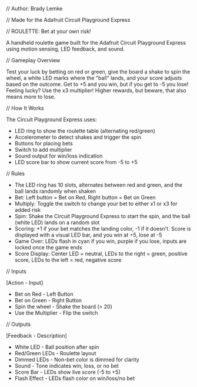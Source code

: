 // Author: Brady Lemke

// Made for the Adafruit Circuit Playground Express

// ROULETTE: Bet at your own risk!

A handheld roulette game built for the Adafruit Circuit Playground Express using motion sensing, LED feedback, and sound.

// Gameplay Overview

Test your luck by betting on red or green, give the board a shake to spin the wheel, a white LED marks where the "ball" lands, and your score adjusts based on the outcome. Get to +5 and you win, but if you get to -5 you lose! Feeling lucky? Use the x3 multiplier! Higher rewards, but beware, that also means more to lose.

// How It Works

The Circuit Playground Express uses:
  - LED ring to show the roulette table (alternating red/green)
  - Accelerometer to detect shakes and trigger the spin
  - Buttons for placing bets
  - Switch to add multiplier
  - Sound output for win/loss indication
  - LED score bar to show current score from -5 to +5

// Rules

  - The LED ring has 10 slots, alternates between red and green, and the ball lands randomly when shaken
  - Bet: Left button = Bet on Red, Right button = Bet on Green
  - Multiply: Toggle the switch to change your bet to either x1 or x3 for added risk
  - Spin: Shake the Circuit Playground Express to start the spin, and the ball (white LED) lands on a random slot
  - Scoring: +1 if your bet matches the landing color, -1 if it doesn't. Score is displayed with a visual LED bar, and you win at +5, lose at -5
  - Game Over: LEDs flash in cyan if you win, purple if you lose, inputs are locked once the game ends
  - Score Display: Center LED = neutral, LEDs to the right = green, positive score, LEDs to the left = red, negative score

// Inputs

[Action - Input]
  - Bet on Red - Left Button
  - Bet on Green - Right Button
  - Spin the wheel - Shake the board (> 20)
  - Use the Multiplier - Flip the switch

// Outputs

[Feedback - Description]
  - White LED - Ball position after spin
  - Red/Green LEDs - Roulette layout
  - Dimmed LEDs - Non-bet color is dimmed for clarity
  - Sound - Tone indicates win, loss, or no bet
  - Score Bar - LEDs show live score (-5 to +5)
  - Flash Effect - LEDs flash color on win/loss/no bet
